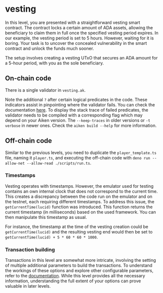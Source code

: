 # vesting

In this level, you are presented with a straightforward vesting smart contract.
The contract locks a certain amount of ADA assets, allowing the beneficiary to
claim them in full once the specified vesting period expires. In our example,
the vesting period is set to 5 hours. However, waiting for it is boring. Your
task is to uncover the concealed vulnerability in the smart contract and unlock
the funds much sooner.

The setup involves creating a vesting UTxO that secures an ADA amount for a
5-hour period, with you as the sole beneficiary.

## On-chain code

There is a single validator in `vesting.ak`.

Note the additional `?` after certain logical predicates in the code. These
indicators assist in pinpointing where the validator fails. You can check the
documentation
[here](https://aiken-lang.org/language-tour/troubleshooting#-operator). To
display the stack trace of failed predicates, the validator needs to be compiled
with a corresponding flag which may depend on your Aiken version. The
`--keep-traces` in older versions or `-t verbose` in newer ones. Check the
`aiken build --help` for more information.

## Off-chain code

Similar to the previous levels, you need to duplicate the `player_template.ts`
file, naming it `player.ts`, and executing the off-chain code with
`deno run --allow-net --allow-read ./scripts/run.ts`.

### Timestamps

Vesting operates with timestamps. However, the emulator used for testing
contains an own internal clock that does not correspond to the current time.
This creates a discrepancy between the code run on the emulator and on the
testnet, each requiring different timestamps. To address this issue, the
`getCurrentTime(lucid)` function was introduced. This function returns the
current timestamp (in milliseconds) based on the used framework. You can then
manipulate this timestamp as usual.

For instance, the timestamp at the time of the vesting creation could be
`getCurrentTime(lucid)` and the resulting vesting end would then be set to
`getCurrentTime(lucid) + 5 * 60 * 60 * 1000`.

### Transaction building

Transactions in this level are somewhat more intricate, involving the setting of
multiple additional parameters to build the transactions. To understand the
workings of these options and explore other configurable parameters, refer to
the [documentation](https://deno.land/x/lucid@0.10.7/mod.ts?s=Tx). While this
level provides all the necessary information, understanding the full extent of
your options can prove valuable in later levels.
